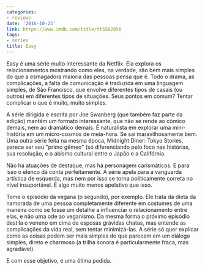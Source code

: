 ```yaml
---
categories:
- reviews
date: '2016-10-23'
link: https://www.imdb.com/title/tt5562056
tags:
- series
title: Easy
---
```


Easy é uma série muito interessante da Netflix. Ela explora os relacionamentos mostrando como eles, na verdade, são bem mais simples do que a esmagadora maioria das pessoas pensa que é. Todo o drama, as complicações, a falta de comunicação é traduzida em uma linguagem simples, de São Francisco, que envolve diferentes tipos de casais (ou outros) em diferentes tipos de situações. Seus pontos em comum? Tentar complicar o que é muito, muito simples.

A série dirigida e escrita por Joe Swanberg (que também faz parte da edição) mantém um formato interessante, que não se rende ao cômico demais, nem ao dramático demais. É naturalista em explorar uma mini-história em um micro-cosmos de meia-hora. Se sai maravilhosamente bem. Uma outra série feita na mesma época, Midnight Diner: Tokyo Stories, parece ser seu "primo gêmeo" (só diferenciando pelo foco nas histórias, sua resolução, e o abismo cultural entre o Japão e a Califórnia.

Não há atuações de destaque, mas há personagem carismáticos. E para isso o elenco dá conta perfeitamente. A série apela para a vanguarda artística de esquerda, mas nem por isso se torna politicamente correta no nível insuportável. É algo muito menos apelativo que isso.

Tome o episódio da vegana (o segundo), por exemplo. Ele trata da dieta da namorada de uma pessoa completamente diferente em costumes de uma maneira como se fosse um detalhe a influenciar o relacionamento entre elas, e não uma ode ao veganismo. Da mesma forma o próximo episódio destila o veneno em cima de esposas grávidas chatas, mas entende as complicações da vida real, sem tentar minimizá-las. A série só quer explicar como as coisas podem ser mais simples do que parecem em um diálogo simples, direto e charmoso (a trilha sonora é particularmente fraca, mas agradável).

E com esse objetivo, é uma ótima pedida.